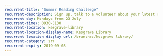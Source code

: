 ```yaml
---
recurrent-title: "Summer Reading Challenge"
recurrent-description: Sign up, talk to a volunteer about your latest read, borrow your next book, collect rewards and make some free space-themed crafts.
recurrent-day: Mondays from 23 July
recurrent-times: 0930-1130
recurrent-location: kesgrave-library
recurrent-location-display-name: Kesgrave Library
recurrent-location-display-url: /branches/kesgrave-library/
recurrent-category: src
recurrent-expiry: 2019-09-08
---
```

